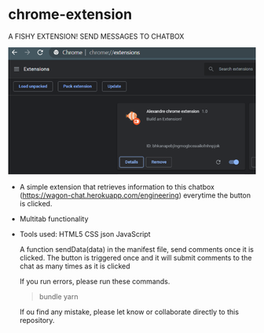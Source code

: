# chrome-extension


A FISHY EXTENSION! SEND MESSAGES TO CHATBOX

![](images/extension.PNG)

- A simple extension that retrieves information to this chatbox (https://wagon-chat.herokuapp.com/engineering) everytime the button is clicked.
- Multitab functionality
- Tools used:
  HTML5
  CSS
  json
  JavaScript
  

  A function sendData(data) in the manifest file, send comments once it is clicked. 
  The button is triggered once and it will submit comments to the chat as many times as it is clicked
  
  
  If you run errors, please run these commands.
  > bundle
  > yarn
  
  
  
  If ou find any mistake, please let know or collaborate directly to this repository.
